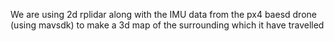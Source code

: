 We are using 2d rplidar along with the IMU data from the px4 baesd drone (using mavsdk) to make a 3d map of the surrounding which it have travelled
